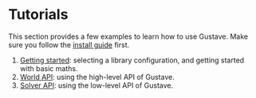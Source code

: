 # Tutorials

This section provides a few examples to learn how to use Gustave. Make sure you follow the [install guide](../install.md) first.

1. [Getting started](01-getting-started/README.md): selecting a library configuration, and getting started with basic maths.
1. [World API](02-world-api/README.md): using the high-level API of Gustave.
1. [Solver API](03-solver-api/README.md): using the low-level API of Gustave.
